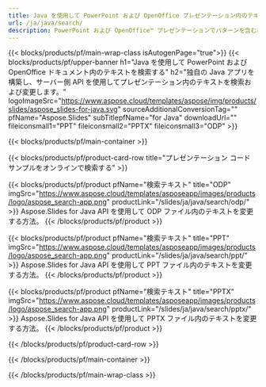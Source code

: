 ```yaml
---
title: Java を使用して PowerPoint および OpenOffice プレゼンテーション内のテキストを検索する
url: /ja/java/search/
description: PowerPoint および OpenOffice™ プレゼンテーションでパターンを含む単語を検索するための Java ソース コード
---
```


{{< blocks/products/pf/main-wrap-class isAutogenPage="true">}}
{{< blocks/products/pf/upper-banner h1="Java を使用して PowerPoint および OpenOffice ドキュメント内のテキストを検索する" h2="独自の Java アプリを構築し、サーバー側 API を使用してプレゼンテーション内のテキストを検索および変更します。" logoImageSrc="https://www.aspose.cloud/templates/aspose/img/products/slides/aspose_slides-for-java.svg" sourceAdditionalConversionTag="" pfName="Aspose.Slides" subTitlepfName="for Java" downloadUrl="" fileiconsmall1="PPT" fileiconsmall2="PPTX" fileiconsmall3="ODP" >}}

{{< blocks/products/pf/main-container >}}

{{< blocks/products/pf/product-card-row title="プレゼンテーション コード サンプルをオンラインで検索する" >}}

{{< blocks/products/pf/product pfName="検索テキスト" title="ODP" imgSrc="https://www.aspose.cloud/templates/asposeapp/images/products/logo/aspose_search-app.png" productLink="/slides/ja/java/search/odp/" >}}
Aspose.Slides for Java API を使用して ODP ファイル内のテキストを変更する方法。
{{< /blocks/products/pf/product >}}

{{< blocks/products/pf/product pfName="検索テキスト" title="PPT" imgSrc="https://www.aspose.cloud/templates/asposeapp/images/products/logo/aspose_search-app.png" productLink="/slides/ja/java/search/ppt/" >}}
Aspose.Slides for Java API を使用して PPT ファイル内のテキストを変更する方法。
{{< /blocks/products/pf/product >}}

{{< blocks/products/pf/product pfName="検索テキスト" title="PPTX" imgSrc="https://www.aspose.cloud/templates/asposeapp/images/products/logo/aspose_search-app.png" productLink="/slides/ja/java/search/pptx/" >}}
Aspose.Slides for Java API を使用して PPTX ファイル内のテキストを変更する方法。
{{< /blocks/products/pf/product >}}



{{< /blocks/products/pf/product-card-row >}}

{{< /blocks/products/pf/main-container >}}
    
{{< /blocks/products/pf/main-wrap-class >}}